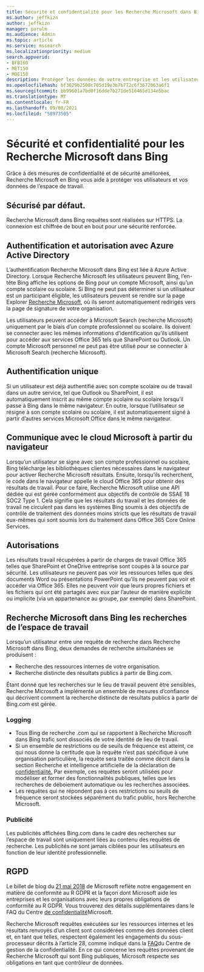 ```yaml
---
title: Sécurité et confidentialité pour les Recherche Microsoft dans Bing
ms.author: jeffkizn
author: jeffkizn
manager: parulm
ms.audience: Admin
ms.topic: article
ms.service: mssearch
ms.localizationpriority: medium
search.appverid:
- BFB160
- MET150
- MOE150
description: Protéger les données de votre entreprise et les utilisateurs finaux tout en fournissant des informations aux utilisateurs autorisés Recherche Microsoft dans Bing
ms.openlocfilehash: bf3629b2508c705d19e3b7b772c6f3672063a6f1
ms.sourcegitcommit: bb99601a7bd0f16dde7b271de516465d134e5bac
ms.translationtype: MT
ms.contentlocale: fr-FR
ms.lasthandoff: 09/08/2021
ms.locfileid: "58973505"
---
```

# <a name="security-and-privacy-for-microsoft-search-in-bing"></a>Sécurité et confidentialité pour les Recherche Microsoft dans Bing

Grâce à des mesures de confidentialité et de sécurité améliorées, Recherche Microsoft en Bing vous aide à protéger vos utilisateurs et vos données de l’espace de travail.

## <a name="secure-by-default"></a>Sécurisé par défaut.

Recherche Microsoft dans Bing requêtes sont réalisées sur HTTPS. La connexion est chiffrée de bout en bout pour une sécurité renforcée.
  
## <a name="authentication-and-authorization-with-azure-active-directory"></a>Authentification et autorisation avec Azure Active Directory

L’authentification Recherche Microsoft dans Bing est liée à Azure Active Directory. Lorsque Recherche Microsoft les utilisateurs peuvent Bing, l’en-tête Bing affiche les options de Bing pour un compte Microsoft, ainsi qu’un compte scolaire ou scolaire. Si Bing ne peut pas déterminer si un utilisateur est un participant éligible, les utilisateurs peuvent se rendre sur la page Explorer [Recherche Microsoft,](https://www.bing.com/business/explore) où ils seront automatiquement redirigés vers la page de signature de votre organisation.

Les utilisateurs peuvent accéder à Microsoft Search (recherche Microsoft) uniquement par le biais d’un compte professionnel ou scolaire. Ils doivent se connecter avec les mêmes informations d’identification qu’ils utilisent pour accéder aux services Office 365 tels que SharePoint ou Outlook. Un compte Microsoft personnel ne peut pas être utilisé pour se connecter à Microsoft Search (recherche Microsoft).

## <a name="single-sign-on"></a>Authentification unique

Si un utilisateur est déjà authentifié avec son compte scolaire ou de travail dans un autre service, tel que Outlook ou SharePoint, il est automatiquement inscrit au même compte scolaire ou scolaire lorsqu’il passe à Bing dans le même navigateur. En outre, lorsque l’utilisateur se résigne à son compte scolaire ou scolaire, il est automatiquement signé à partir d’autres services Microsoft Office dans le même navigateur.
  
## <a name="communicates-with-the-microsoft-cloud-from-the-browser"></a>Communique avec le cloud Microsoft à partir du navigateur

Lorsqu’un utilisateur se signe avec son compte professionnel ou scolaire, Bing télécharge les bibliothèques clientes nécessaires dans le navigateur pour activer Recherche Microsoft résultats. Ensuite, lorsqu’ils recherchent, le code dans le navigateur appelle le cloud Office 365 pour obtenir des résultats de travail. Pour ce faire, Recherche Microsoft utilise une API dédiée qui est gérée conformément aux objectifs de contrôle de SSAE 18 SOC2 Type 1. Cela signifie que les résultats du travail et les données de travail ne circulent pas dans les systèmes Bing soumis à des objectifs de contrôle de traitement des données moins stricts que les résultats de travail eux-mêmes qui sont soumis lors du traitement dans Office 365 Core Online Services.
  
## <a name="permissions"></a>Autorisations

Les résultats travail récupérées à partir de charges de travail Office 365 telles que SharePoint et OneDrive entreprise sont coupés à la source par sécurité. Les utilisateurs ne peuvent pas voir les ressources telles que des documents Word ou présentations PowerPoint qu’ils ne peuvent pas voir et accéder via Office 365. Elles ne peuvent voir que leurs propres fichiers et les fichiers qui ont été partagés avec eux par l’auteur de manière explicite ou implicite (via un appartenance au groupe, par exemple) dans SharePoint.

## <a name="microsoft-search-in-bing-protects-workplace-searches"></a>Recherche Microsoft dans Bing les recherches de l’espace de travail

Lorsqu’un utilisateur entre une requête de recherche dans Recherche Microsoft dans Bing, deux demandes de recherche simultanées se produisent :

- Recherche des ressources internes de votre organisation.
- Recherche distincte des résultats publics à partir de Bing.com.

Étant donné que les recherches sur le lieu de travail peuvent être sensibles, Recherche Microsoft a implémenté un ensemble de mesures d’confiance qui décrivent comment la recherche distincte de résultats publics à partir de Bing.com est gérée.

### <a name="logging"></a>Logging

- Tous Bing de recherche .com qui se rapportent à Recherche Microsoft dans Bing trafic sont dissociés de votre identité de lieu de travail.
- Si un ensemble de restrictions ou de seuils de fréquence est atteint, ce qui nous donne la certitude que la requête n’est pas spécifique à une organisation particulière, la requête sera traitée comme décrit dans la section Recherche et intelligence artificielle de la déclaration de [confidentialité.](https://privacy.microsoft.com/privacystatement) Par exemple, ces requêtes seront utilisées pour modéliser et former des fonctionnalités publiques, telles que les recherches de déboiement automatique ou les recherches associées.
- Les requêtes qui ne répondent pas à ces restrictions ou seuils de fréquence seront stockées séparément du trafic public, hors Recherche Microsoft.

### <a name="advertising"></a>Publicité

Les publicités affichées Bing.com dans le cadre des recherches sur l’espace de travail sont uniquement liées au contenu des requêtes de recherche. Les publicités ne sont jamais ciblées pour les utilisateurs en fonction de leur identité professionnelle.

## <a name="gdpr"></a>RGPD

Le billet de blog du [21 mai 2018](https://blogs.microsoft.com/on-the-issues/2018/05/21/microsofts-commitment-to-gdpr-privacy-and-putting-customers-in-control-of-their-own-data/) de Microsoft reflète notre engagement en matière de conformité au R GDPR et la façon dont Microsoft aide les entreprises et les organisations avec leurs propres obligations de conformité au R GDPR. Vous trouverez des détails supplémentaires dans le FAQ du Centre [de confidentialité](https://www.microsoft.com/trustcenter/privacy/gdpr/gdpr-faqs)Microsoft.

Recherche Microsoft requêtes exécutées sur les ressources internes et les résultats renvoyés d’un client sont considérées comme des données client et, en tant que telles, respectent également les engagements du sous-processeur décrits à l’article 28, comme indiqué dans la [FAQ](https://www.microsoft.com/trustcenter/privacy/gdpr/gdpr-faqs)du Centre de gestion de la confidentialité. En ce qui concerne les requêtes provenant de Recherche Microsoft qui sont Bing publiques, Microsoft respecte ses obligations en tant que contrôleur de données.
